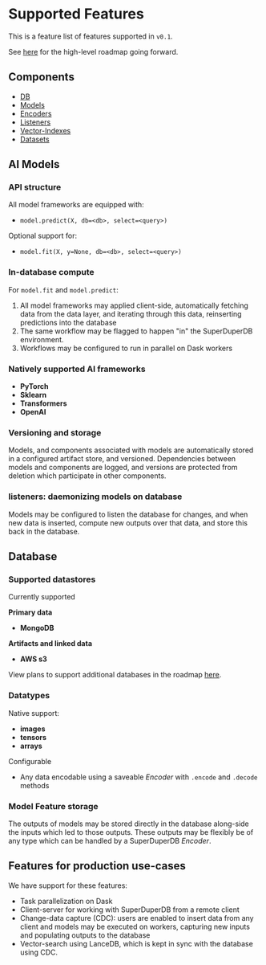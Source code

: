 # Supported Features

This is a feature list of features supported in `v0.1`.

See [here](https://github.com/SuperDuperDB/superduperdb-stealth/wiki/Roadmap) for the high-level roadmap going forward.

## Components

- [DB](/docs/docs/usage/db)
- [Models](/docs/docs/usage/models)
- [Encoders](/docs/docs/usage/encoders)
- [Listeners](/docs/docs/usage/models#daemonizing-models-with-listeners)
- [Vector-Indexes](/docs/docs/usage/vector_index)
- [Datasets](/docs/docs/usage/datasets)

## AI Models

### API structure

All model frameworks are equipped with:

- `model.predict(X, db=<db>, select=<query>)`

Optional support for:

- `model.fit(X, y=None, db=<db>, select=<query>)`

### In-database compute

For `model.fit` and `model.predict`:

1. All model frameworks may applied client-side, automatically fetching data from the data layer, and iterating through this data, reinserting predictions into the database
2. The same workflow may be flagged to happen "in" the SuperDuperDB environment.
3. Workflows may be configured to run in parallel on Dask workers

### Natively supported AI frameworks

- **PyTorch**
- **Sklearn**
- **Transformers**
- **OpenAI**

### Versioning and storage

Models, and components associated with models are automatically stored in a configured artifact store, and versioned. Dependencies between models and components are logged, and versions are protected from deletion which participate in other components.

### listeners: daemonizing models on database

Models may be configured to listen the database for changes, and when new data is inserted, compute new outputs over that data, and store this back in the database.

## Database

### Supported datastores

Currently supported

**Primary data**

- **MongoDB**

**Artifacts and linked data**

- **AWS s3**

View plans to support additional databases in the roadmap [here](https://github.com/SuperDuperDB/superduperdb-stealth/wiki/Roadmap).

### Datatypes

Native support:

- **images**
- **tensors**
- **arrays**

Configurable

- Any data encodable using a saveable *Encoder* with `.encode` and `.decode` methods

### Model Feature storage

The outputs of models may be stored directly in the database along-side the inputs which led to those outputs. These outputs may be flexibly be of any type which can be handled by a SuperDuperDB *Encoder*.

## Features for production use-cases

We have support for these features:

- Task parallelization on Dask
- Client-server for working with SuperDuperDB from a remote client
- Change-data capture (CDC): users are enabled to insert data from any client and models may be executed on workers, capturing new inputs and populating outputs to the database
- Vector-search using LanceDB, which is kept in sync with the database using CDC.